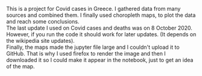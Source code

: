 This is a project for Covid cases in Greece. I gathered data from many sources and combined them. I finally used choropleth maps, to plot the data and reach some conclusions. 
<br>
The last update I used on Covid cases and deaths was on 8 October 2020. However, if you run the code it should work for later updates. (It depends on the wikipedia site updates).<br>
Finally, the maps made the jupyter file large and I couldn't upload it to GitHub. That is why I used firefox to render the image and then I downloaded it so I could make it
appear in the notebook, just to get an idea of the map.
